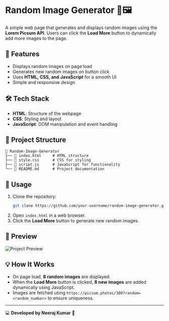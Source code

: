 # Random Image Generator 🎲🖼️

A simple web page that generates and displays random images using the **Lorem Picsum API**. Users can click the **Load More** button to dynamically add more images to the page.

## 🚀 Features
- Displays random images on page load
- Generates new random images on button click
- Uses **HTML, CSS, and JavaScript** for a smooth UI
- Simple and responsive design

## 🛠️ Tech Stack
- **HTML**: Structure of the webpage
- **CSS**: Styling and layout
- **JavaScript**: DOM manipulation and event handling

## 📂 Project Structure
```
📂 Random-Image-Generator
├── 📄 index.html     # HTML structure
├── 📄 style.css      # CSS for styling
├── 📄 script.js      # JavaScript for functionality
└── 📄 README.md      # Project documentation
```

## 📜 Usage
1. Clone the repository:
   ```sh
   git clone https://github.com/your-username/random-image-generator.git
   ```
2. Open `index.html` in a web browser.
3. Click the **Load More** button to generate new random images.

## 🎨 Preview
![Project Preview](https://picsum.photos/600/300)

## 💡 How It Works
- On page load, **8 random images** are displayed.
- When the **Load More** button is clicked, **8 new images** are added dynamically using JavaScript.
- Images are fetched using `https://picsum.photos/300?random=<random_number>` to ensure uniqueness.
  
---
💻 **Developed by Neeraj Kumar** 🚀

